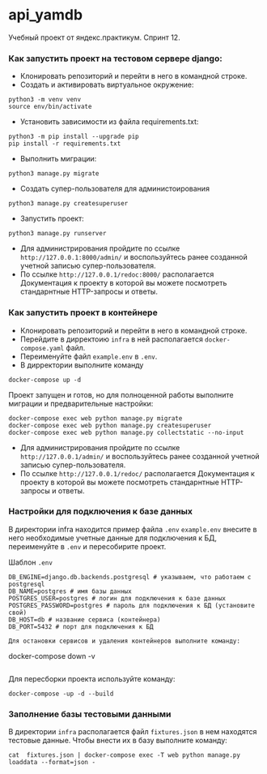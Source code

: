 # api_yamdb

Учебный проект от яндекс.практикум. Спринт 12.

### Как запустить проект на тестовом сервере django:
- Клонировать репозиторий и перейти в него в командной строке.
- Cоздать и активировать виртуальное окружение:
```
python3 -m venv venv 
source env/bin/activate
```

- Установить зависимости из файла requirements.txt:
```
python3 -m pip install --upgrade pip
pip install -r requirements.txt
```

- Выполнить миграции:
```
python3 manage.py migrate
```

-  Создать супер-пользователя для администоирования
```
python3 manage.py createsuperuser
```

- Запустить проект:
```
python3 manage.py runserver
```
- Для администрирования пройдите по ссылке `http://127.0.0.1:8000/admin/` и воспользуйтесь ранее созданной учетной записью супер-пользователя.
- По ссылке `http://127.0.0.1/redoc:8000/` располагается Документация к проекту в которой вы можете посмотреть стандарнтные HTTP-запросы и ответы.

### Как запустить проект в контейнере
- Клонировать репозиторий и перейти в него в командной строке.
- Перейдите в дирректоию `infra` в ней располагается `docker-compose.yaml` файл.
- Переименуйте файл `example.env` в `.env`.
- В дирректории выполните команду
```
docker-compose up -d
```
Проект запущен и готов, но для полноценной работы выполните миграции и предварительные настройки:
```
docker-compose exec web python manage.py migrate
docker-compose exec web python manage.py createsuperuser
docker-compose exec web python manage.py collectstatic --no-input
```
- Для администрирования пройдите по ссылке `http://127.0.0.1/admin/` и воспользуйтесь ранее созданной учетной записью супер-пользователя.
- По ссылке `http://127.0.0.1/redoc/` располагается Документация к проекту в которой вы можете посмотреть стандарнтные HTTP-запросы и ответы.

### Настройки для подключения к базе данных
В директории infra находится пример файла `.env` `example.env` внесите в него необходимые учетные данные для подключения к БД, переименуйте в `.env` и пересобирите проект.

Шаблон `.env`
```
DB_ENGINE=django.db.backends.postgresql # указываем, что работаем с postgresql
DB_NAME=postgres # имя базы данных
POSTGRES_USER=postgres # логин для подключения к базе данных
POSTGRES_PASSWORD=postgres # пароль для подключения к БД (установите свой)
DB_HOST=db # название сервиса (контейнера)
DB_PORT=5432 # порт для подключения к БД 

Для остановки сервисов и удаления контейнеров выполните команду:
```
docker-compose down -v
```

```
Для пересборки проекта используйте команду:
```
docker-compose -up -d --build
```

### Заполнение базы тестовыми данными
В директории `infra` располагается файл `fixtures.json` в нем находятся тестовые данные. Чтобы внести их в базу выполните команду:
```
cat  fixtures.json | docker-compose exec -T web python manage.py loaddata --format=json -
```
